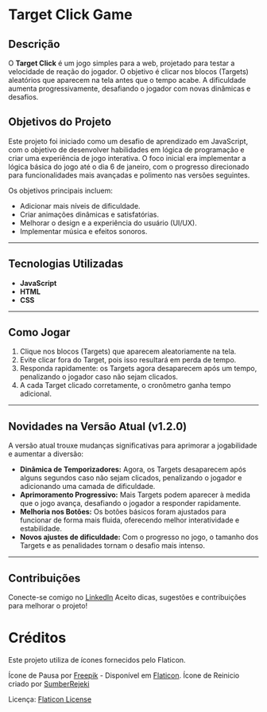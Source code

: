 # Target Click Game

## Descrição

O **Target Click** é um jogo simples para a web, projetado para testar a velocidade de reação do jogador. O objetivo é clicar nos blocos (Targets) aleatórios que aparecem na tela antes que o tempo acabe. A dificuldade aumenta progressivamente, desafiando o jogador com novas dinâmicas e desafios.

## **Objetivos do Projeto**  
Este projeto foi iniciado como um desafio de aprendizado em JavaScript, com o objetivo de desenvolver habilidades em lógica de programação e criar uma experiência de jogo interativa. O foco inicial era implementar a lógica básica do jogo até o dia 6 de janeiro, com o progresso direcionado para funcionalidades mais avançadas e polimento nas versões seguintes.  

Os objetivos principais incluem:  
- Adicionar mais níveis de dificuldade.  
- Criar animações dinâmicas e satisfatórias.  
- Melhorar o design e a experiência do usuário (UI/UX).  
- Implementar música e efeitos sonoros.  

---

## **Tecnologias Utilizadas**  
- **JavaScript**  
- **HTML**  
- **CSS**  

---

## **Como Jogar**  
1. Clique nos blocos (Targets) que aparecem aleatoriamente na tela.  
2. Evite clicar fora do Target, pois isso resultará em perda de tempo.  
3. Responda rapidamente: os Targets agora desaparecem após um tempo, penalizando o jogador caso não sejam clicados.  
4. A cada Target clicado corretamente, o cronômetro ganha tempo adicional.  

---

## **Novidades na Versão Atual (v1.2.0)**  
A versão atual trouxe mudanças significativas para aprimorar a jogabilidade e aumentar a diversão:  
- **Dinâmica de Temporizadores:** Agora, os Targets desaparecem após alguns segundos caso não sejam clicados, penalizando o jogador e adicionando uma camada de dificuldade.  
- **Aprimoramento Progressivo:** Mais Targets podem aparecer à medida que o jogo avança, desafiando o jogador a responder rapidamente.  
- **Melhoria nos Botões:** Os botões básicos foram ajustados para funcionar de forma mais fluida, oferecendo melhor interatividade e estabilidade.  
- **Novos ajustes de dificuldade:** Com o progresso no jogo, o tamanho dos Targets e as penalidades tornam o desafio mais intenso.  

---

## Contribuições
Conecte-se comigo no [LinkedIn](https://www.linkedin.com/in/samuel-valentin-54762a293/)
Aceito dicas, sugestões e contribuições para melhorar o projeto!

# Créditos

Este projeto utiliza de ícones fornecidos pelo Flaticon.

Ícone de Pausa por [Freepik](https://www.flaticon.com/br/autores/freepik) - Disponível em [Flaticon](https://www.flaticon.com/br/icone-gratis/pausa_10279029?term=bot%C3%A3o+de+pausa&page=1&position=35&origin=tag&related_id=10279029).
Ícone de Reinicio criado por [SumberRejeki](https://www.flaticon.com/br/icone-gratis/reinicio_4400500?term=reinicio&page=1&position=3&origin=search&related_id=4400500)

Licença: [Flaticon License](https://www.flaticon.com/legal)
